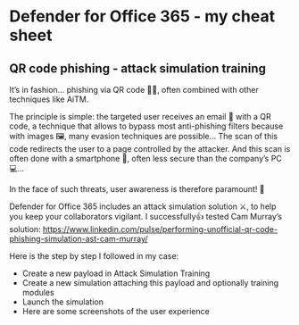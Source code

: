 # Defender for Office 365 - my cheat sheet
## QR code phishing - attack simulation training
It’s in fashion… phishing via QR code 🎣📱, often combined with other techniques like AiTM.

The principle is simple: the targeted user receives an email 📧 with a QR code, a technique that allows to bypass most anti-phishing filters because with images 🖼️, many evasion techniques are possible… The scan of this code redirects the user to a page controlled by the attacker. And this scan is often done with a smartphone 📲, often less secure than the company’s PC 💻…

In the face of such threats, user awareness is therefore paramount! 🚨

Defender for Office 365 includes an attack simulation solution ⚔️, to help you keep your collaborators vigilant. I successfully👍 tested Cam Murray’s solution: https://www.linkedin.com/pulse/performing-unofficial-qr-code-phishing-simulation-ast-cam-murray/ 

Here is the step by step I followed in my case:
- Create a new payload in Attack Simulation Training
- Create a new simulation attaching this payload and optionally training modules
- Launch the simulation
- Here are some screenshots of the user experience 

